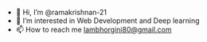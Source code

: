 - 👋 Hi, I’m @ramakrishnan-21
- 👀 I’m interested in Web Development and Deep learning
- 📫 How to reach me lambhorgini80@gmail.com

<!---
ramakrishnan-21/ramakrishnan-21 is a ✨ special ✨ repository because its `README.md` (this file) appears on your GitHub profile.
You can click the Preview link to take a look at your changes.
--->
